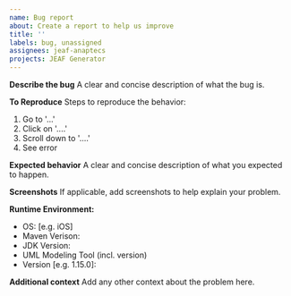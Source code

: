 ```yaml
---
name: Bug report
about: Create a report to help us improve
title: ''
labels: bug, unassigned
assignees: jeaf-anaptecs
projects: JEAF Generator
---
```


**Describe the bug**
A clear and concise description of what the bug is.

**To Reproduce**
Steps to reproduce the behavior:
1. Go to '...'
2. Click on '....'
3. Scroll down to '....'
4. See error

**Expected behavior**
A clear and concise description of what you expected to happen.

**Screenshots**
If applicable, add screenshots to help explain your problem.

**Runtime Environment:**
 - OS: [e.g. iOS]
- Maven Verison:
- JDK Version:
- UML Modeling Tool (incl. version)
 - Version [e.g. 1.15.0]:

**Additional context**
Add any other context about the problem here.
